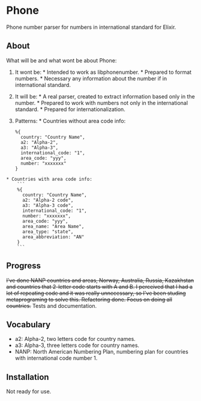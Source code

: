 # Phone
Phone number parser for numbers in international standard for Elixir.

## About
What will be and what wont be about Phone:
  1. It wont be:
    * Intended to work as libphonenumber.
    * Prepared to format numbers.
    * Necessary any information about the number if in international standard.
  2. It will be:
    * A real parser, created to extract information based only in the number.
    * Prepared to work with numbers not only in the international standard.
    * Prepared for internationalization.

  3. Patterns:
    * Countries without area code info:
        ```
        %{
          country: "Country Name",
          a2: "Alpha-2",
          a3: "Alpha-3",
          international_code: "1",
          area_code: "yyy",
          number: "xxxxxxx"
        }
        ```

    * Countries with area code info:
        ```
        %{
          country: "Country Name",
          a2: "Alpha-2 code",
          a3: "Alpha-3 code",
          international_code: "1",
          number: "xxxxxxx",
          area_code: "yyy",
          area_name: "Area Name",
          area_type: "state",
          area_abbreviation: "AN"
        }
        ```


## Progress
~~I've done NANP countries and areas, Norway, Australia, Russia, Kazakhstan and countries that 2-letter code starts with A and B.
I perceived that I had a lot of repeating code and it was really unnecessary, so I've been studing metaprograming to solve this.
Refactoring done. Focus on doing all countries.~~
Tests and documentation.

## Vocabulary
  - a2: Alpha-2, two letters code for country names.
  - a3: Alpha-3, three letters code for country names.
  - NANP: North American Numbering Plan, numbering plan for countries with international code number 1.

## Installation
Not ready for use.
